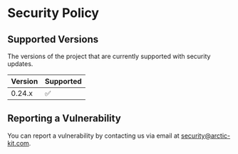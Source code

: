 # Security Policy

## Supported Versions

The versions of the project that are currently supported with security updates.

| Version | Supported          |
| ------- | ------------------ |
| 0.24.x   | :white_check_mark: |

## Reporting a Vulnerability

You can report a vulnerability by contacting us via email at security@arctic-kit.com.
